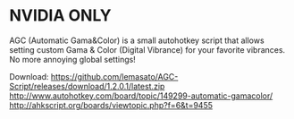 # NVIDIA ONLY

AGC (Automatic Gama&Color) is a small autohotkey script that allows setting custom Gama & Color (Digital Vibrance) for your favorite vibrances. No more annoying global settings!

Download: https://github.com/lemasato/AGC-Script/releases/download/1.2.0.1/latest.zip
http://www.autohotkey.com/board/topic/149299-automatic-gamacolor/
http://ahkscript.org/boards/viewtopic.php?f=6&t=9455
